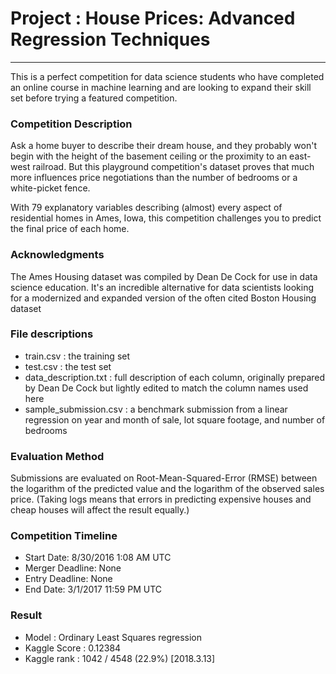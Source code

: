 # Project : House Prices: Advanced Regression Techniques
---
This is a perfect competition for data science students who have completed an online course in machine learning and are looking to expand their skill set before trying a featured competition. 

### Competition Description
Ask a home buyer to describe their dream house, and they probably won't begin with the height of the basement ceiling or the proximity to an east-west railroad. But this playground competition's dataset proves that much more influences price negotiations than the number of bedrooms or a white-picket fence.

With 79 explanatory variables describing (almost) every aspect of residential homes in Ames, Iowa, this competition challenges you to predict the final price of each home.

### Acknowledgments
The Ames Housing dataset was compiled by Dean De Cock for use in data science education. It's an incredible alternative for data scientists looking for a modernized and expanded version of the often cited Boston Housing dataset

### File descriptions
- train.csv : the training set
- test.csv : the test set
- data_description.txt : full description of each column, originally prepared by Dean De Cock but lightly edited to match the column names used here
- sample_submission.csv : a benchmark submission from a linear regression on year and month of sale, lot square footage, and number of bedrooms

### Evaluation Method
Submissions are evaluated on Root-Mean-Squared-Error (RMSE) between the logarithm of the predicted value and the logarithm of the observed sales price. (Taking logs means that errors in predicting expensive houses and cheap houses will affect the result equally.)

### Competition Timeline
- Start Date: 8/30/2016 1:08 AM UTC
- Merger Deadline: None
- Entry Deadline: None
- End Date: 3/1/2017 11:59 PM UTC

### Result
- Model : Ordinary Least Squares regression
- Kaggle Score : 0.12384
- Kaggle rank : 1042 / 4548 (22.9%) [2018.3.13]
